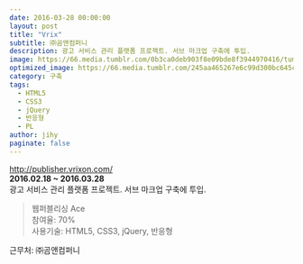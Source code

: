 ```yaml
---
date: 2016-03-28 00:00:00
layout: post
title: "Vrix"
subtitle: ㈜곰앤컴퍼니
description: 광고 서비스 관리 플랫폼 프로젝트. 서브 마크업 구축에 투입.
image: https://66.media.tumblr.com/0b3ca0deb903f8e09bde8f3944970416/tumblr_p3t91tPzPh1x3wc1uo1_1280.png
optimized_image: https://66.media.tumblr.com/245aa465267e6c99d300bc645c3d27c9/e4a2fa16c1969cba-a3/s1280x1920/706ba1dd8a4f840acfa9b0c1a5715fe72df47e72.jpg
category: 구축
tags:
  - HTML5
  - CSS3
  - jQuery
  - 반응형
  - PL
author: jihy
paginate: false
---
```


<a href="http://publisher.vrixon.com/">http://publisher.vrixon.com/</a><br>
**2016.02.18 ~ 2016.03.28** <br>
광고 서비스 관리 플랫폼 프로젝트. 서브 마크업 구축에 투입.

> 웹퍼블리싱 Ace <br>
참여율: 70% <br>
사용기술: HTML5, CSS3, jQuery, 반응형

근무처: ㈜곰앤컴퍼니